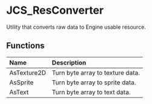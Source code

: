 # JCS_ResConverter

Utility that converts raw data to Engine usable resource.

## Functions

| Name | Description |
|:---|:---|
| AsTexture2D | Turn byte array to texture data. |
| AsSprite | Turn byte array to sprite data. |
| AsText | Turn byte array to text data. |
